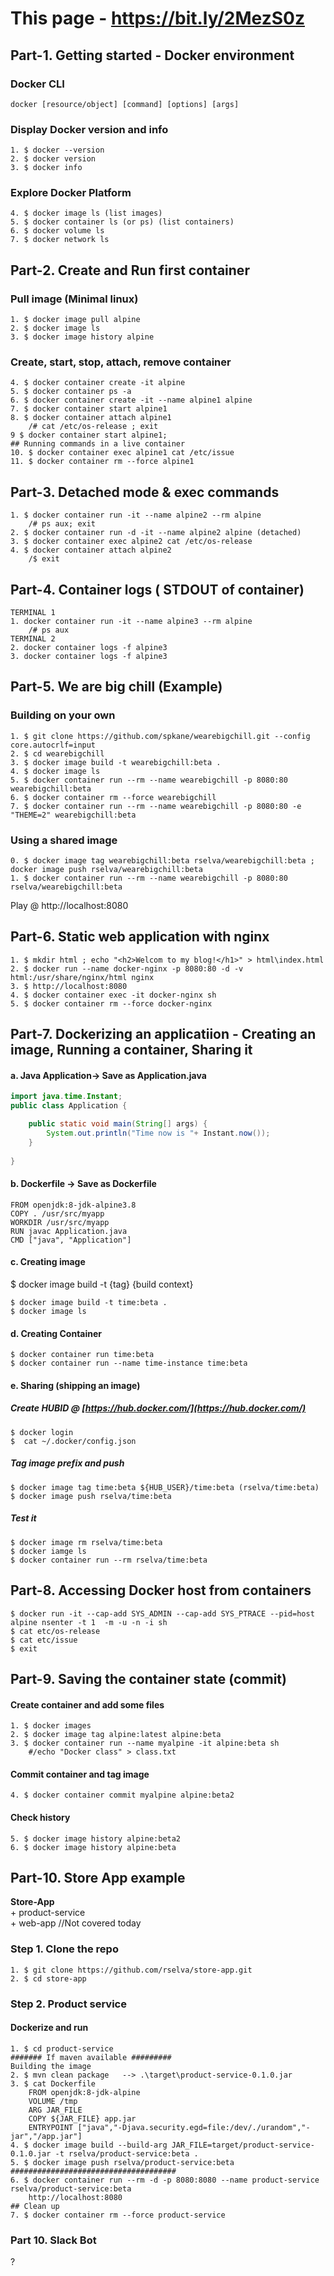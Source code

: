 # This page - https://bit.ly/2MezS0z
## Part-1. Getting started - Docker environment
### Docker CLI
```docker
docker [resource/object] [command] [options] [args]
```
### Display Docker version and info
```docker
1. $ docker --version
2. $ docker version
3. $ docker info
```
### Explore Docker Platform
```
4. $ docker image ls (list images)
5. $ docker container ls (or ps) (list containers)
6. $ docker volume ls
7. $ docker network ls 
```
## Part-2. Create and Run first container

### Pull image (Minimal linux)
```docker
1. $ docker image pull alpine
2. $ docker image ls
3. $ docker image history alpine
```
### Create, start, stop, attach, remove container
```docker
4. $ docker container create -it alpine 
5. $ docker container ps -a
6. $ docker container create -it --name alpine1 alpine
7. $ docker container start alpine1
8. $ docker container attach alpine1
	/# cat /etc/os-release ; exit
9 $ docker container start alpine1; 
## Running commands in a live container
10. $ docker container exec alpine1 cat /etc/issue 
11. $ docker container rm --force alpine1
```
## Part-3. Detached mode  & exec commands 
```
1. $ docker container run -it --name alpine2 --rm alpine
	/# ps aux; exit
2. $ docker container run -d -it --name alpine2 alpine (detached)
3. $ docker container exec alpine2 cat /etc/os-release
4. $ docker container attach alpine2
	/$ exit
``` 
## Part-4. Container logs ( STDOUT of container) 
```
TERMINAL 1
1. docker container run -it --name alpine3 --rm alpine
	/# ps aux
TERMINAL 2
2. docker container logs -f alpine3
3. docker container logs -f alpine3
```
## Part-5. We are big chill (Example)
### Building on your own
```
1. $ git clone https://github.com/spkane/wearebigchill.git --config core.autocrlf=input
2. $ cd wearebigchill
3. $ docker image build -t wearebigchill:beta .
4. $ docker image ls
5. $ docker container run --rm --name wearebigchill -p 8080:80  wearebigchill:beta
6. $ docker container rm --force wearebigchill
7. $ docker container run --rm --name wearebigchill -p 8080:80 -e "THEME=2" wearebigchill:beta
```
### Using a shared image 
```
0. $ docker image tag wearebigchill:beta rselva/wearebigchill:beta ; docker image push rselva/wearebigchill:beta 
1. $ docker container run --rm --name wearebigchill -p 8080:80 rselva/wearebigchill:beta
```
Play @ http://localhost:8080

## Part-6. Static web application with nginx
```
1. $ mkdir html ; echo "<h2>Welcom to my blog!</h1>" > html\index.html
2. $ docker run --name docker-nginx -p 8080:80 -d -v html:/usr/share/nginx/html nginx
3. $ http://localhost:8080
4. $ docker container exec -it docker-nginx sh 
5. $ docker container rm --force docker-nginx
```

## Part-7. Dockerizing an applicatiion - Creating an image, Running a container, Sharing it
#### a. Java Application-> Save as Application.java
```java
import java.time.Instant;
public class Application {

	public static void main(String[] args) {
		System.out.println("Time now is "+ Instant.now());
	}
	
}
```
#### b. Dockerfile  -> Save as Dockerfile
```
FROM openjdk:8-jdk-alpine3.8
COPY . /usr/src/myapp
WORKDIR /usr/src/myapp
RUN javac Application.java
CMD ["java", "Application"]
```

#### c. Creating image 
$ docker image build -t {tag} {build context}
```
$ docker image build -t time:beta .
$ docker image ls
```
#### d. Creating Container
```
$ docker container run time:beta
$ docker container run --name time-instance time:beta
```
#### e. Sharing (shipping an image)
##### Create HUBID @ [https://hub.docker.com/](https://hub.docker.com/)
```
$ docker login
$  cat ~/.docker/config.json
```
##### Tag image prefix and push 
```
$ docker image tag time:beta ${HUB_USER}/time:beta (rselva/time:beta)
$ docker image push rselva/time:beta 
```
##### Test it
```
$ docker image rm rselva/time:beta
$ docker iamge ls
$ docker container run --rm rselva/time:beta
```

## Part-8. Accessing Docker host from containers
```
$ docker run -it --cap-add SYS_ADMIN --cap-add SYS_PTRACE --pid=host alpine nsenter -t 1  -m -u -n -i sh
$ cat etc/os-release
$ cat etc/issue
$ exit
```
## Part-9. Saving the container state (commit)
#### Create container and add some files
```
1. $ docker images
2. $ docker image tag alpine:latest alpine:beta
3. $ docker container run --name myalpine -it alpine:beta sh
	#/echo "Docker class" > class.txt
```
#### Commit container and tag image
```
4. $ docker container commit myalpine alpine:beta2
```
#### Check history
```
5. $ docker image history alpine:beta2
6. $ docker image history alpine:beta
```

## Part-10. Store App example 
**Store-App**<br>
	+ product-service<br>
	+ web-app //Not covered today<br>
	
### Step 1. Clone the repo 
```
1. $ git clone https://github.com/rselva/store-app.git
2. $ cd store-app
```
### Step 2. Product service
#### Dockerize and run
```
1. $ cd product-service
####### If maven available #########
Building the image 
2. $ mvn clean package   --> .\target\product-service-0.1.0.jar
3. $ cat Dockerfile
	FROM openjdk:8-jdk-alpine
	VOLUME /tmp
	ARG JAR_FILE
	COPY ${JAR_FILE} app.jar
	ENTRYPOINT ["java","-Djava.security.egd=file:/dev/./urandom","-jar","/app.jar"]
4. $ docker image build --build-arg JAR_FILE=target/product-service-0.1.0.jar -t rselva/product-service:beta . 
5. $ docker image push rselva/product-service:beta
#####################################
6. $ docker container run --rm -d -p 8080:8080 --name product-service rselva/product-service:beta
	http://localhost:8080
## Clean up
7. $ docker container rm --force product-service
```

### Part 10. Slack Bot
?
